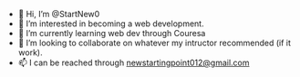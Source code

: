 - 👋 Hi, I’m @StartNew0
- 👀 I’m interested in becoming a web development.
- 🌱 I’m currently learning web dev through Couresa
- 💞️ I’m looking to collaborate on whatever my intructor recommended (if it work).
- 📫 I can be reached through newstartingpoint012@gmail.com

<!---
StartNew0/StartNew0 is a ✨ special ✨ repository because its `README.md` (this file) appears on your GitHub profile.
You can click the Preview link to take a look at your changes.
--->
